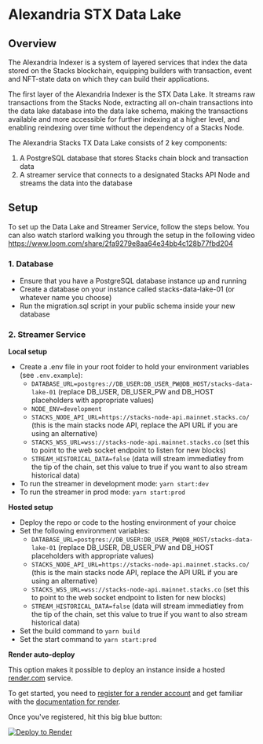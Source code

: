 # Alexandria STX Data Lake

## Overview

The Alexandria Indexer is a system of layered services that index the data stored on the Stacks blockchain, equipping builders with transaction, event and NFT-state data on which they can build their applications.

The first layer of the Alexandria Indexer is the STX Data Lake. It streams raw transactions from the Stacks Node, extracting all on-chain transactions into the data lake database into the data lake schema, making the transactions available and more accessible for further indexing at a higher level, and enabling reindexing over time without the dependency of a Stacks Node.

The Alexandria Stacks TX Data Lake consists of 2 key components:

1. A PostgreSQL database that stores Stacks chain block and transaction data
2. A streamer service that connects to a designated Stacks API Node and streams the data into the database

## Setup

To set up the Data Lake and Streamer Service, follow the steps below. You can also watch starlord walking you through the setup in the following video https://www.loom.com/share/2fa9279e8aa64e34bb4c128b77fbd204

### 1. Database

- Ensure that you have a PostgreSQL database instance up and running
- Create a database on your instance called stacks-data-lake-01 (or whatever name you choose)
- Run the migration.sql script in your public schema inside your new database

### 2. Streamer Service

**Local setup**

- Create a .env file in your root folder to hold your environment variables (see `.env.example`):
  - `DATABASE_URL=postgres://DB_USER:DB_USER_PW@DB_HOST/stacks-data-lake-01` (replace DB_USER, DB_USER_PW and DB_HOST placeholders with appropriate values)
  - `NODE_ENV=development`
  - `STACKS_NODE_API_URL=https://stacks-node-api.mainnet.stacks.co/` (this is the main stacks node API, replace the API URL if you are using an alternative)
  - `STACKS_WSS_URL=wss://stacks-node-api.mainnet.stacks.co` (set this to point to the web socket endpoint to listen for new blocks)
  - `STREAM_HISTORICAL_DATA=false` (data will stream immediatley from the tip of the chain, set this value to true if you want to also stream historical data)
- To run the streamer in development mode: `yarn start:dev`
- To run the streamer in prod mode: `yarn start:prod`

**Hosted setup**

- Deploy the repo or code to the hosting environment of your choice
- Set the following environment variables:
  - `DATABASE_URL=postgres://DB_USER:DB_USER_PW@DB_HOST/stacks-data-lake-01` (replace DB_USER, DB_USER_PW and DB_HOST placeholders with appropriate values)
  - `STACKS_NODE_API_URL=https://stacks-node-api.mainnet.stacks.co/` (this is the main stacks node API, replace the API URL if you are using an alternative)
  - `STACKS_WSS_URL=wss://stacks-node-api.mainnet.stacks.co` (set this to point to the web socket endpoint to listen for new blocks)
  - `STREAM_HISTORICAL_DATA=false` (data will stream immediatley from the tip of the chain, set this value to true if you want to also stream historical data)
- Set the build command to `yarn build`
- Set the start command to `yarn start:prod`

**Render auto-deploy**

This option makes it possible to deploy an instance inside a hosted [render.com](https://render.com) service.

To get started, you need to [register for a render account](https://dashboard.render.com/register) and get familiar with the [documentation for render](https://render.com/docs).

Once you've registered, hit this big blue button:

[![Deploy to Render](https://render.com/images/deploy-to-render-button.svg)](https://render.com/deploy?repo=https://github.com/byzantion-xyz/alexandria-stx-datalake&branch=blueprint)
